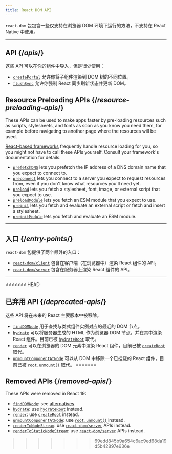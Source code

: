 ```yaml
---
title: React DOM API
---
```


<Intro>

`react-dom` 包包含一些仅支持在浏览器 DOM 环境下运行的方法，不支持在 React Native 中使用。

</Intro>

---

## API {/*apis*/}

这些 API 可以在你的组件中导入，但是很少使用：

* [`createPortal`](/reference/react-dom/createPortal) 允许你将子组件渲染到 DOM 树的不同位置。
* [`flushSync`](/reference/react-dom/flushSync) 允许你强制 React 同步刷新状态并更新 DOM。

## Resource Preloading APIs {/*resource-preloading-apis*/}

These APIs can be used to make apps faster by pre-loading resources such as scripts, stylesheets, and fonts as soon as you know you need them, for example before navigating to another page where the resources will be used.

[React-based frameworks](/learn/start-a-new-react-project) frequently handle resource loading for you, so you might not have to call these APIs yourself. Consult your framework's documentation for details.

* [`prefetchDNS`](/reference/react-dom/prefetchDNS) lets you prefetch the IP address of a DNS domain name that you expect to connect to.
* [`preconnect`](/reference/react-dom/preconnect) lets you connect to a server you expect to request resources from, even if you don't know what resources you'll need yet.
* [`preload`](/reference/react-dom/preload) lets you fetch a stylesheet, font, image, or external script that you expect to use.
* [`preloadModule`](/reference/react-dom/preloadModule) lets you fetch an ESM module that you expect to use.
* [`preinit`](/reference/react-dom/preinit) lets you fetch and evaluate an external script or fetch and insert a stylesheet.
* [`preinitModule`](/reference/react-dom/preinitModule) lets you fetch and evaluate an ESM module.

---

## 入口 {/*entry-points*/}

`react-dom` 包提供了两个额外的入口：

* [`react-dom/client`](/reference/react-dom/client) 包含在客户端（在浏览器中）渲染 React 组件的 API。
* [`react-dom/server`](/reference/react-dom/server) 包含在服务器上渲染 React 组件的 API。

---

<<<<<<< HEAD
## 已弃用 API {/*deprecated-apis*/}

<Deprecated>

这些 API 将在未来的 React 主要版本中被移除。

</Deprecated>

* [`findDOMNode`](/reference/react-dom/findDOMNode) 用于查找与类式组件实例对应的最近的 DOM 节点。
* [`hydrate`](/reference/react-dom/hydrate) 可以将服务器生成的 HTML 作为浏览器 DOM 节点，并在其中渲染 React 组件。目前已被 [`hydrateRoot`](/reference/react-dom/client/hydrateRoot) 取代。
* [`render`](/reference/react-dom/render) 可以在浏览器的 DOM 元素中渲染 React 组件，目前已被 [`createRoot`](/reference/react-dom/client/createRoot) 取代。
* [`unmountComponentAtNode`](/reference/react-dom/unmountComponentAtNode) 可以从 DOM 中移除一个已挂载的 React 组件，目前已被 [`root.unmount()`](/reference/react-dom/client/createRoot#root-unmount) 取代。
=======
## Removed APIs {/*removed-apis*/}

These APIs were removed in React 19:

* [`findDOMNode`](https://18.react.dev/reference/react-dom/findDOMNode): see [alternatives](https://18.react.dev/reference/react-dom/findDOMNode#alternatives).
* [`hydrate`](https://18.react.dev/reference/react-dom/hydrate): use [`hydrateRoot`](/reference/react-dom/client/hydrateRoot) instead.
* [`render`](https://18.react.dev/reference/react-dom/render): use [`createRoot`](/reference/react-dom/client/createRoot) instead.
* [`unmountComponentAtNode`](/reference/react-dom/unmountComponentAtNode): use [`root.unmount()`](/reference/react-dom/client/createRoot#root-unmount) instead.
* [`renderToNodeStream`](https://18.react.dev/reference/react-dom/server/renderToNodeStream): use [`react-dom/server`](/reference/react-dom/server) APIs instead.
* [`renderToStaticNodeStream`](https://18.react.dev/reference/react-dom/server/renderToStaticNodeStream): use [`react-dom/server`](/reference/react-dom/server) APIs instead.
>>>>>>> 69edd845b9a654c6ac9ed68da19d5b42897e636e
